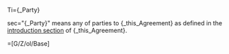 Ti={_Party}

sec="{_Party}" means any of parties to {_this_Agreement} as defined in the <a href="#Among.Def.sec" class="xref">introduction section</a> of {_this_Agreement}.

=[G/Z/ol/Base]
